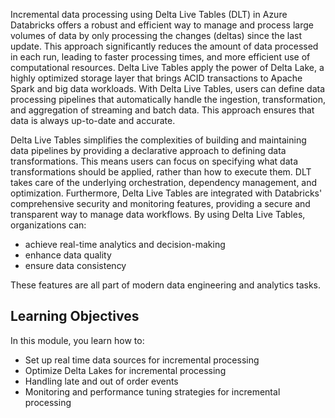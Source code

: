 Incremental data processing using Delta Live Tables (DLT) in Azure Databricks offers a robust and efficient way to manage and process large volumes of data by only processing the changes (deltas) since the last update. This approach significantly reduces the amount of data processed in each run, leading to faster processing times, and more efficient use of computational resources. Delta Live Tables apply the power of Delta Lake, a highly optimized storage layer that brings ACID transactions to Apache Spark and big data workloads. With Delta Live Tables, users can define data processing pipelines that automatically handle the ingestion, transformation, and aggregation of streaming and batch data. This approach ensures that data is always up-to-date and accurate.

Delta Live Tables simplifies the complexities of building and maintaining data pipelines by providing a declarative approach to defining data transformations. This means users can focus on specifying what data transformations should be applied, rather than how to execute them. DLT takes care of the underlying orchestration, dependency management, and optimization. Furthermore, Delta Live Tables are integrated with Databricks' comprehensive security and monitoring features, providing a secure and transparent way to manage data workflows. By using Delta Live Tables, organizations can:

- achieve real-time analytics and decision-making
- enhance data quality
- ensure data consistency

These features are all part of modern data engineering and analytics tasks.

## Learning Objectives
In this module, you learn how to:
- Set up real time data sources for incremental processing
- Optimize Delta Lakes for incremental processing
- Handling late and out of order events
- Monitoring and performance tuning strategies for incremental processing